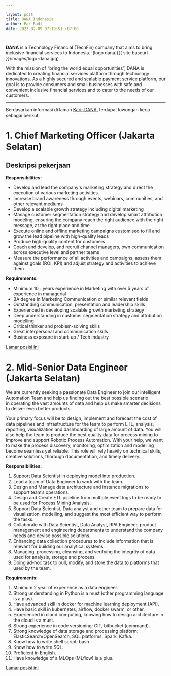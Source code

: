 ```yaml
---

layout: post
title: DANA Indonesia
author: Pak Budi
date: 2023-02-09 07:19:51 +07:00

---
```


**DANA** is a Technology Financial (TechFin) company that aims to bring inclusive financial services to Indonesia.
![logo dana]({{ site.baseurl }}/images/logo-dana.jpg)

With the mission of “bring the world equal opportunities”, DANA is dedicated to creating financial services platform through technology innovations. As a highly secured and scalable payment service platform, our goal is to provide consumers and small businesses with safe and convenient inclusive financial services and to cater to the needs of our customers.

---

Berdasarkan informasi di laman [Karir DANA](https://www.dana.id/career/search), terdapat lowongan kerja sebagai berikut:

# 1. ****Chief Marketing Officer (Jakarta Selatan)****

## **Deskripsi pekerjaan**

**Responsibilities:**
- Develop and lead the company's marketing strategy and direct the execution of various marketing activities.
- Increase brand awareness through events, webinars, communities, and other relevant mediums
- Develop a scalable growth strategy including digital marketing
- Manage customer segmentation strategy and develop smart attribution modeling, ensuring the company reach the right audience with the right message, at the right place and time
- Execute online and offline marketing campaigns customised to fill and grow the lead pipeline with high-quality leads
- Produce high-quality content for customers 
- Coach and develop, and recruit channel managers, own communication across executive level and partner teams
- Measure the performance of all activities and campaigns, assess them against goals (ROI, KPI) and adjust strategy and activities to achieve them

**Requirements:**
- Minimum 10+ years experience in Marketing with over 5 years of experience in managerial
- BA degree in Marketing Communication or similar relevant fields
- Outstanding communication, presentation and leadership skills
- Experienced in developing scalable growth marketing strategy
- Deep understanding in customer segmentation strategy and attribution modelling
- Critical thinker and problem-solving skills
- Great interpersonal and communication skills
- Business exposure in start-up / Tech industry

<div class="apply"><a href="https://glints.com/id/opportunities/jobs/chief-marketing-officer/fa458af7-2e08-4469-837d-212883c2cdde">Lamar posisi ini</a></div>

# 2. ****Mid-Senior Data Engineer (Jakarta Selatan)****

We are currently seeking a passionate Data Engineer to join our intelligent Automation Team and help us finding out the best possible scenario in operating the vast amounts of data and help us make smarter decisions to deliver even better products.

Your primary focus will be to design, implement and forecast the cost of data pipelines and infrastructure for the team to perform ETL, analysis, reporting, visualization and dashboarding of large amount of data. You will also help the team to produce the best quality data for process mining to improve and support Robotic Process Automation. With your help, we want to make the process discovery, monitoring, optimization and modelling become seamless yet reliable. This role will rely heavily on technical skills, creative solutions, thorough documentation, and timely delivery.

**Responsibilities:**

1. Support Data Scientist in deploying model into production.
2. Lead a team of Data Engineer to work with the team.
3. Design and Manage data architecture and instance migrations to support team’s operations.
4. Design and Create ETL pipeline from multiple event logs to be ready to be used for Process Mining Analysis.
5. Support Data Scientist, Data analyst and other team to prepare data for visualization, modelling, and suggest the most efficient way to perform the tasks.
6. Collaborate with Data Scientist, Data Analyst, RPA Engineer, product management and engineering departments to understand the company needs and devise possible solutions.
7. Enhancing data collection procedures to include information that is relevant for building our analytical systems.
8. Managing, processing, cleansing, and verifying the integrity of data used for analysis, storage and process.
9. Doing ad-hoc task to pull, modify, and store the data to platforms that used by the team.

**Requirements:**

1. Minimum 2 year of experience as a data engineer.
2. Strong understanding in Python is a must (other programming language is a plus).
3. Have advanced skill in docker for machine learning deployment (API).
4. Have basic skill in kubernetes, airflow, docker swarm, or other.
5. Experienced in cloud computing, knowing how to design architecture in the cloud is a must.
6. Strong experience in code versioning: GIT, bitbucket (command).
7. Strong knowledge of data storage and processing platform: ElasticSearch/OpenSearch, SQL platforms, Spark, Kafka.
8. Know how to write shell script: bash.
9. Know how to write SQL.
10. Proficient in English.
11. Have knowledge of a MLOps (MLflow) is a plus.

<div class="apply"><a href="https://danaid.bamboohr.com/careers/761?source=aWQ9MTA%3D">Lamar posisi ini</a></div>
